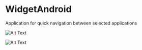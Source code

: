 # WidgetAndroid
Application for quick navigation between selected applications

![Alt Text](https://media.giphy.com/media/3E3Fa61wHTTd7Fgn6K/giphy.gif)

![Alt Text](https://media.giphy.com/media/4bjHRaunYDuxCp2mlT/giphy.gif)





